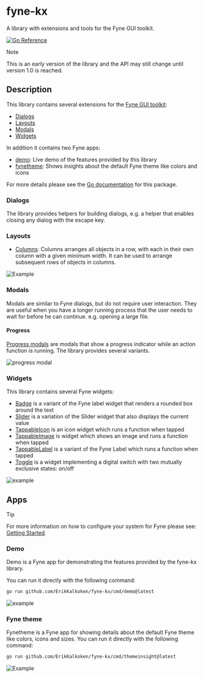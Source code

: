 # fyne-kx

A library with extensions and tools for the Fyne GUI toolkit.

[![Go Reference](https://pkg.go.dev/badge/github.com/ErikKalkoken/fyne-kx.svg)](https://pkg.go.dev/github.com/ErikKalkoken/fyne-kx)

> [!NOTE]
> This is an early version of the library and the API may still change until version 1.0 is reached.

## Description

This library contains several extensions for the [Fyne GUI toolkit](https://fyne.io/):

- [Dialogs](#dialogs)
- [Layouts](#layouts)
- [Modals](#modals)
- [Widgets](#widgets)

In addition it contains two Fyne apps:

- [demo](#demo): Live demo of the features provided by this library
- [fynetheme](#fyne-theme): Shows insights about the default Fyne theme like colors and icons

For more details please see the [Go documentation](https://pkg.go.dev/github.com/ErikKalkoken/fyne-kx) for this package.

### Dialogs

The library provides helpers for building dialogs, e.g. a helper that enables closing any dialog with the escape key.

### Layouts

- [Columns](https://pkg.go.dev/github.com/ErikKalkoken/fyne-kx/layout#NewColumns): Columns arranges all objects in a row, with each in their own column with a given minimum width.
It can be used to arrange subsequent rows of objects in columns.

![Example](https://cdn.imgpile.com/f/0if8yhY_xl.png)

### Modals

Modals are similar to Fyne dialogs, but do not require user interaction. They are useful when you have a longer running process that the user needs to wait for before he can continue. e.g. opening a large file.

#### Progress

[Progress modals](https://pkg.go.dev/github.com/ErikKalkoken/fyne-kx/modal#hdr-Progress_modals) are modals that show a progress indicator while an action function is running. The library provides several variants.

![progress modal](https://cdn.imgpile.com/f/vZkxURa_xl.png)

### Widgets

This library contains several Fyne widgets:

- [Badge](https://pkg.go.dev/github.com/ErikKalkoken/fyne-kx/widget#Badge) is a variant of the Fyne label widget that renders a rounded box around the text
- [Slider](https://pkg.go.dev/github.com/ErikKalkoken/fyne-kx/widget#Slider) is a variation of the Slider widget that also displays the current value
- [TappableIcon](https://pkg.go.dev/github.com/ErikKalkoken/fyne-kx/widget#TappableIcon) is an icon widget which runs a function when tapped
- [TappableImage](https://pkg.go.dev/github.com/ErikKalkoken/fyne-kx/widget#TappableImage) is widget which shows an image and runs a function when tapped
- [TappableLabel](https://pkg.go.dev/github.com/ErikKalkoken/fyne-kx/widget#TappableLabel) is a variant of the Fyne Label which runs a function when tapped
- [Toggle](https://pkg.go.dev/github.com/ErikKalkoken/fyne-kx/widget#Toggle) is a widget implementing a digital switch with two mutually exclusive states: on/off

![example](https://cdn.imgpile.com/f/bpDBDRn_xl.png)

## Apps

> [!TIP]
> For more information on how to configure your system for Fyne please see: [Getting Started](https://docs.fyne.io/started/).

### Demo

Demo is a Fyne app for demonstrating the features provided by the fyne-kx library.

You can run it directly with the following command:

```sh
go run github.com/ErikKalkoken/fyne-kx/cmd/demo@latest
```

![example](https://cdn.imgpile.com/f/bpDBDRn_xl.png)

### Fyne theme

Fynetheme is a Fyne app for showing details about the default Fyne theme like colors, icons and sizes. You can run it directly with the following command:

```sh
go run github.com/ErikKalkoken/fyne-kx/cmd/themeinsight@latest
```

![Example](https://cdn.imgpile.com/f/vCHVA6I_xl.png)
